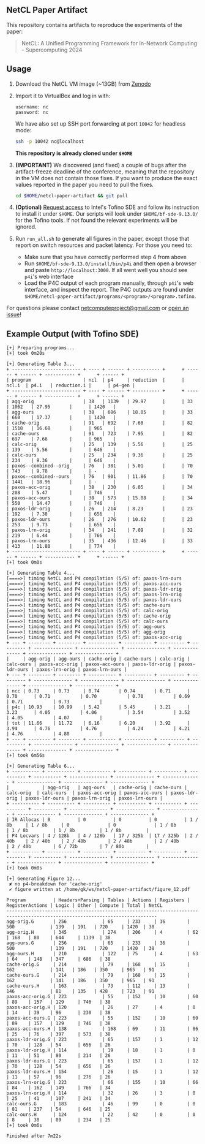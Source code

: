 NetCL Paper Artifact
--------------------
This repository contains artifacts to reproduce the experiments of the paper:

> NetCL: A Unified Programming Framework for In-Network Computing - Supercomputing 2024


## Usage

1. Download the NetCL VM image (~13GB) from [Zenodo](https://zenodo.org/records/13328729)

2. Import it to VirtualBox and log in with:
   ```
   username: nc
   password: nc
   ```
   We have also set up SSH port forwarding at port `10042` for headless mode:
   ```bash
   ssh -p 10042 nc@localhost
   ```
   **This repository is already cloned under `$HOME`**

3. **(IMPORTANT)** We discovered (and fixed) a couple of bugs after the artifact-freeze deadline of the conference, meaning that the repository in the VM does not contain those fixes. If you want to produce the exact values reported in the paper you need to pull the fixes.
   ```bash
   cd $HOME/netcl-paper-artifact && git pull
   ```

4. **(Optional)** [Request access](https://www.intel.com/content/www/us/en/products/docs/network-io/intelligent-fabric-processors/connectivity-education-hub/research-program.html) to Intel's Tofino SDE and follow its instruction to install it under `$HOME`. Our scripts will look under `$HOME/bf-sde-9.13.0/` for the Tofino tools. If not found the relevant experiments will be ignored.

5. Run `run_all.sh` to generate all figures in the paper, except those that report on switch resources and packet latency. For those you need to:
   - Make sure that you have correctly performed step 4 from above
   - Run `$HOME/bf-sde-9.13.0/install/bin/p4i` and then open a browser and paste `http://localhost:3000`. If all went well you should see `p4i`'s web interface
   - Load the P4C output of each program manually, through `p4i`'s web interface, and inspect the report. The P4C outputs are found under `$HOME/netcl-paper-artifact/programs/<program>/<program>.tofino`.

For questions please contact netcomputeproject@gmail.com or [open an issue](https://github.com/net-compute/netcl-paper-artifact/issues/new)!

## Example Output (with Tofino SDE)
```
[+] Preparing programs...
[+] took 0m20s

[+] Generating Table 3...
+ ------------------------- + ---- + ------ + ---------- +      + ------ + ------ + ----------- +      + ------ +
| program                   | ncl  | p4     | reduction  |      | ncl.i  | p4.i   | reduction.i |      | p4-gen |
+ ------------------------- + ---- + ------ + ---------- +      + ------ + ------ + ----------- +      + ------ +
| agg-orig                  | 38   | 1139   | 29.97      |      | 33     | 1062   | 27.95       |      | 1420   |
| agg-ours                  | 38   | 686    | 18.05      |      | 33     | 660    | 17.37       |      | 1420   |
| cache-orig                | 91   | 692    | 7.60       |      | 82     | 1518   | 16.68       |      | 965    |
| cache-ours                | 91   | 723    | 7.95       |      | 82     | 697    | 7.66        |      | 965    |
| calc-orig                 | 25   | 139    | 5.56       |      | 25     | 139    | 5.56        |      | 646    |
| calc-ours                 | 25   | 234    | 9.36       |      | 25     | 234    | 9.36        |      | 646    |
| paxos--combined--orig     | 76   | 381    | 5.01       |      | 70     | 743    | 9.78        |      | -      |
| paxos--combined--ours     | 76   | 901    | 11.86      |      | 70     | 1441   | 18.96       |      | -      |
| paxos-acc-orig            | 38   | 230    | 6.05       |      | 34     | 208    | 5.47        |      | 746    |
| paxos-acc-ours            | 38   | 573    | 15.08      |      | 34     | 550    | 14.47       |      | 746    |
| paxos-ldr-orig            | 26   | 214    | 8.23       |      | 23     | 192    | 7.38        |      | 656    |
| paxos-ldr-ours            | 26   | 276    | 10.62      |      | 23     | 253    | 9.73        |      | 656    |
| paxos-lrn-orig            | 34   | 241    | 7.09       |      | 32     | 219    | 6.44        |      | 766    |
| paxos-lrn-ours            | 35   | 436    | 12.46      |      | 33     | 413    | 11.80       |      | 774    |
+ ------------------------- + ---- + ------ + ---------- +      + ------ + ------ + ----------- +      + ------ +
[+] took 0m0s

[+] Generating Table 4...
[====>] timing NetCL and P4 compilation (5/5) of: paxos-lrn-ours
[====>] timing NetCL and P4 compilation (5/5) of: paxos-acc-ours
[====>] timing NetCL and P4 compilation (5/5) of: paxos-ldr-orig
[====>] timing NetCL and P4 compilation (5/5) of: paxos-lrn-orig
[====>] timing NetCL and P4 compilation (5/5) of: paxos-ldr-ours
[====>] timing NetCL and P4 compilation (5/5) of: cache-ours
[====>] timing NetCL and P4 compilation (5/5) of: calc-orig
[====>] timing NetCL and P4 compilation (5/5) of: cache-orig
[====>] timing NetCL and P4 compilation (5/5) of: calc-ours
[====>] timing NetCL and P4 compilation (5/5) of: agg-ours
[====>] timing NetCL and P4 compilation (5/5) of: agg-orig
[====>] timing NetCL and P4 compilation (5/5) of: paxos-acc-orig
+ --- + -------- + -------- + ---------- + ---------- + --------- + --------- + -------------- + -------------- + -------------- + -------------- + -------------- + -------------- +
|     | agg-orig | agg-ours | cache-orig | cache-ours | calc-orig | calc-ours | paxos-acc-orig | paxos-acc-ours | paxos-ldr-orig | paxos-ldr-ours | paxos-lrn-orig | paxos-lrn-ours |
+ --- + -------- + -------- + ---------- + ---------- + --------- + --------- + -------------- + -------------- + -------------- + -------------- + -------------- + -------------- +
| ncc | 0.73     | 0.73     | 0.74       | 0.74       | 0.71      | 0.70      | 0.71           | 0.70           | 0.70           | 0.69           | 0.71           | 0.73           |
| p4c | 10.93    | 10.99    | 5.42       | 5.45       | 3.21      | 3.23      | 4.05           | 4.06           | 3.54           | 3.52           | 4.05           | 4.07           |
| tot | 11.66    | 11.72    | 6.16       | 6.20       | 3.92      | 3.94      | 4.76           | 4.76           | 4.24           | 4.21           | 4.76           | 4.80           |
+ --- + -------- + -------- + ---------- + ---------- + --------- + --------- + -------------- + -------------- + -------------- + -------------- + -------------- + -------------- +
[+] took 6m56s

[+] Generating Table 6...
+ ---------- + ---------- + ---------- + ---------- + ---------- + ---------- + ---------- + -------------- + -------------- + -------------- + -------------- + -------------- + -------------- +
|            | agg-orig   | agg-ours   | cache-orig | cache-ours | calc-orig  | calc-ours  | paxos-acc-orig | paxos-acc-ours | paxos-ldr-orig | paxos-ldr-ours | paxos-lrn-orig | paxos-lrn-ours |
+ ---------- + ---------- + ---------- + ---------- + ---------- + ---------- + ---------- + -------------- + -------------- + -------------- + -------------- + -------------- + -------------- +
| IR Allocas | 0          | 0          | 0          | 0          | 1 / 8b     | 1 / 8b     | 0              | 0              | 1 / 8b         | 1 / 8b         | 1 / 8b         | 1 / 8b         |
| P4 Locvars | 4 / 128b   | 4 / 128b   | 17 / 325b  | 17 / 325b  | 2 / 40b    | 2 / 40b    | 2 / 48b        | 2 / 48b        | 2 / 40b        | 2 / 40b        | 6 / 72b        | 7 / 80b        |
+ ---------- + ---------- + ---------- + ---------- + ---------- + ---------- + ---------- + -------------- + -------------- + -------------- + -------------- + -------------- + -------------- +
[+] took 0m0s

[+] Generating Figure 12...
 ✘ no p4-breakdown for 'cache-orig'
 ✔ figure written at /home/gk/ws/netcl-paper-artifact/figure_12.pdf

Program          | Headers+Parsing | Tables | Actions | Registers | RegisterActions | Logic | Other | Compute | Total | NetCL
-----------------------------------------------------------------------------------------------------------------------------
agg-orig.G       | 256             | 65     | 233     | 36        | 500             | 139   | 191   | 720     | 1420  | 38   
agg-orig.H       | 345             | 274    | 206     | 4         | 62              | 168   | 80    | 644     | 1139  | 38   
agg-ours.G       | 256             | 65     | 233     | 36        | 500             | 139   | 191   | 720     | 1420  | 38   
agg-ours.H       | 210             | 122    | 75      | 4         | 63              | 64    | 148   | 347     | 686   | 38   
cache-orig.G     | 214             | 79     | 168     | 15        | 162             | 141   | 186   | 350     | 965   | 91   
cache-ours.G     | 214             | 79     | 168     | 15        | 162             | 141   | 186   | 350     | 965   | 91   
cache-ours.H     | 163             | 73     | 112     | 13        | 146             | 81    | 135   | 428     | 723   | 91   
paxos-acc-orig.G | 223             | 55     | 152     | 10        | 60              | 89    | 157   | 129     | 746   | 38   
paxos-acc-orig.H | 120             | 26     | 27      | 4         | 0               | 14    | 39    | 96      | 230   | 38   
paxos-acc-ours.G | 223             | 55     | 152     | 10        | 60              | 89    | 157   | 129     | 746   | 38   
paxos-acc-ours.H | 138             | 168    | 69      | 11        | 86              | 25    | 76    | 397     | 573   | 38   
paxos-ldr-orig.G | 223             | 65     | 157     | 1         | 12              | 70    | 128   | 54      | 656   | 26   
paxos-ldr-orig.H | 114             | 19     | 18      | 1         | 0               | 11    | 51    | 80      | 214   | 26   
paxos-ldr-ours.G | 223             | 65     | 157     | 1         | 12              | 70    | 128   | 54      | 656   | 26   
paxos-ldr-ours.H | 154             | 26     | 15      | 1         | 12              | 11    | 57    | 96      | 276   | 26   
paxos-lrn-orig.G | 223             | 66     | 155     | 10        | 66              | 84    | 162   | 149     | 766   | 34   
paxos-lrn-orig.H | 114             | 32     | 26      | 3         | 0               | 25    | 41    | 107     | 241   | 34   
calc-ours.G      | 183             | 46     | 99      | 0         | 0               | 81    | 237   | 54      | 646   | 25   
calc-ours.H      | 124             | 22     | 42      | 0         | 0               | 8     | 38    | 89      | 234   | 25   
[+] took 0m6s

Finished after 7m22s
```